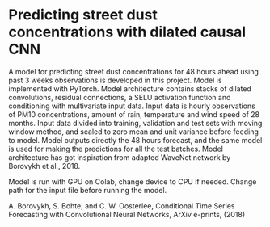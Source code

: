 # Predicting street dust concentrations with dilated causal CNN
A model for predicting street dust concentrations for 48 hours ahead using past 3 weeks observations is developed in this project. Model is implemented with PyTorch. Model architecture contains stacks of dilated convolutions, residual connections, a SELU activation function and conditioning with multivariate input data. Input data is hourly observations of PM10 concentrations, amount of rain, temperature and wind speed of 28 months. Input data divided into training, validation and test sets with moving window method, and scaled to zero mean and unit variance before feeding to model. Model outputs directly the 48 hours forecast, and the same model is used for making the predictions for all the test batches. Model architecture has got inspiration from adapted WaveNet network by Borovykh et al., 2018.

Model is run with GPU on Colab, change device to CPU if needed. Change path for the input file before running the model. 

A. Borovykh, S. Bohte, and C. W. Oosterlee, Conditional Time Series Forecasting with Convolutional Neural Networks, ArXiv e-prints, (2018)
